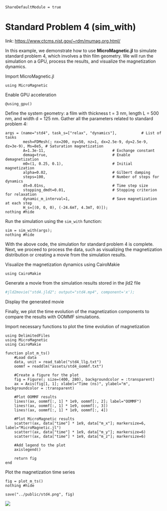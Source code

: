 ```@meta
ShareDefaultModule = true
```

# Standard Problem 4 (sim_with)

link: <https://www.ctcms.nist.gov/~rdm/mumag.org.html/>


In this example, we demonstrate how to use **MicroMagnetic.jl** to simulate standard problem 4, which involves a thin film geometry.
We will run the simulation on a GPU, process the results, and visualize the magnetization dynamics.

Import MicroMagnetic.jl

````@example
using MicroMagnetic
````

Enable GPU acceleration

````@example
@using_gpu()
````

Define the system geometry: a film with thickness t = 3 nm, length L = 500 nm, and width d = 125 nm.
Gather all the parameters related to standard problem 4:

````@example
args = (name="std4", task_s=["relax", "dynamics"],           # List of tasks
        mesh=FDMesh(; nx=200, ny=50, nz=1, dx=2.5e-9, dy=2.5e-9, dz=3e-9), Ms=8e5, # Saturation magnetization
        A=1.3e-11,                              # Exchange constant
        demag=true,                             # Enable demagnetization
        m0=(1, 0.25, 0.1),                      # Initial magnetization
        alpha=0.02,                             # Gilbert damping
        steps=100,                              # Number of steps for dynamics
        dt=0.01ns,                              # Time step size
        stopping_dmdt=0.01,                     # Stopping criterion for relaxation
        dynamic_m_interval=1,                   # Save magnetization at each step
        H_s=[(0, 0, 0), (-24.6mT, 4.3mT, 0)]);
nothing #hide
````

Run the simulation using the `sim_with` function:

````@example
sim = sim_with(args);
nothing #hide
````

With the above code, the simulation for standard problem 4 is complete. Next, we proceed to process the data,
such as visualizing the magnetization distribution or creating a movie from the simulation results.

Visualize the magnetization dynamics using CairoMakie

````@example
using CairoMakie
````

Generate a movie from the simulation results stored in the jld2 file

```julia
#jld2movie("std4.jld2"; output="std4.mp4", component='x');
```

Display the generated movie


Finally, we plot the time evolution of the magnetization components to compare the results with OOMMF simulations.

Import necessary functions to plot the time evolution of magnetization

````@example
using DelimitedFiles
using MicroMagnetic
using CairoMakie

function plot_m_ts()
    #Load data
    data, unit = read_table("std4_llg.txt")
    oommf = readdlm("assets/std4_oommf.txt")

    #Create a figure for the plot
    fig = Figure(; size=(400, 280), backgroundcolor = :transparent)
    ax = Axis(fig[1, 1]; xlabel="Time (ns)", ylabel="m", backgroundcolor = :transparent)

    #Plot OOMMF results
    lines!(ax, oommf[:, 1] * 1e9, oommf[:, 2]; label="OOMMF")
    lines!(ax, oommf[:, 1] * 1e9, oommf[:, 3])
    lines!(ax, oommf[:, 1] * 1e9, oommf[:, 4])

    #Plot MicroMagnetic results
    scatter!(ax, data["time"] * 1e9, data["m_x"]; markersize=6, label="MicroMagnetic.jl")
    scatter!(ax, data["time"] * 1e9, data["m_y"]; markersize=6)
    scatter!(ax, data["time"] * 1e9, data["m_z"]; markersize=6)

    #Add legend to the plot
    axislegend()

    return fig
end
````

Plot the magnetization time series

````@example
fig = plot_m_ts()
nothing #hide
````

```@setup
save("../public/std4.png", fig)
```

![](../public/std4.png)

